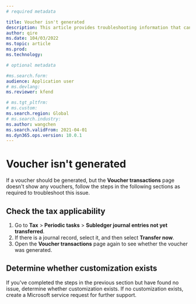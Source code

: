 ```yaml
---
# required metadata

title: Voucher isn't generated
description: This article provides troubleshooting information that can help when a voucher should be generated but isn't.
author: qire
ms.date: 104/03/2022
ms.topic: article
ms.prod: 
ms.technology: 

# optional metadata

#ms.search.form:
audience: Application user
# ms.devlang: 
ms.reviewer: kfend

# ms.tgt_pltfrm: 
# ms.custom: 
ms.search.region: Global
# ms.search.industry: 
ms.author: wangchen
ms.search.validFrom: 2021-04-01
ms.dyn365.ops.version: 10.0.1
---
```


# Voucher isn't generated

If a voucher should be generated, but the **Voucher transactions** page doesn't show any vouchers, follow the steps in the following sections as required to troubleshoot this issue.

## Check the tax applicability

1. Go to **Tax** > **Periodic tasks** > **Subledger journal entries not yet transferred**.
2. If there is a journal record, select it, and then select **Transfer now**.
3. Open the **Voucher transactions** page again to see whether the voucher was generated.

## Determine whether customization exists

If you've completed the steps in the previous section but have found no issue, determine whether customization exists. If no customization exists, create a Microsoft service request for further support.
